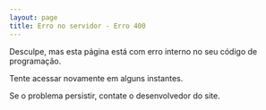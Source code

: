 ```yaml
---
layout: page
title: Erro no servidor - Erro 400
---
```


Desculpe, mas esta página está com erro interno no seu código de programação.

Tente acessar novamente em alguns instantes.

Se o problema persistir, contate o desenvolvedor do site.
